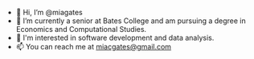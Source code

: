 - 👋 Hi, I’m @miagates
- 🌱 I’m currently a senior at Bates College and am pursuing a degree in Economics and Computational Studies. 
- 💞️ I'm interested in software development and data analysis. 
- 📫 You can reach me at miacgates@gmail.com

<!---
miagates/miagates is a ✨ special ✨ repository because its `README.md` (this file) appears on your GitHub profile.
You can click the Preview link to take a look at your changes.
--->
